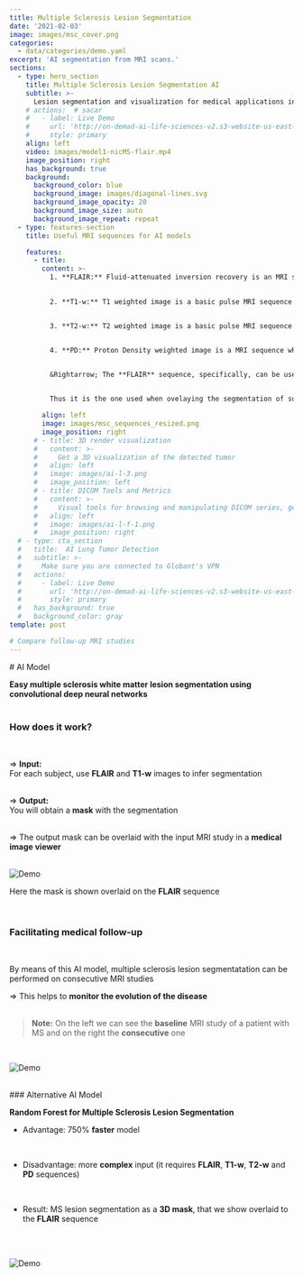 ```yaml
---
title: Multiple Sclerosis Lesion Segmentation 
date: '2021-02-03'
image: images/msc_cover.png
categories:
  - data/categories/demo.yaml
excerpt: 'AI segmentation from MRI scans.'
sections:
  - type: hero_section
    title: Multiple Sclerosis Lesion Segmentation AI
    subtitle: >-
      Lesion segmentation and visualization for medical applications in MRI scans
    # actions:  # sacar
    #   - label: Live Demo
    #     url: 'http://on-demad-ai-life-sciences-v2.s3-website-us-east-1.amazonaws.com/'  # change
    #     style: primary
    align: left
    video: images/model1-nicMS-flair.mp4  
    image_position: right
    has_background: true
    background:
      background_color: blue
      background_image: images/diagonal-lines.svg
      background_image_opacity: 20
      background_image_size: auto
      background_image_repeat: repeat
  - type: features-section
    title: Useful MRI sequences for AI models 

    features:
      - title: 
        content: >-
          1. **FLAIR:** Fluid-attenuated inversion recovery is an MRI sequence with an inversion recovery set to null fluids.
   

          2. **T1-w:** T1 weighted image is a basic pulse MRI sequence that depicts differences in signal based upon intrinsic T1 relaxation time of various tissues.


          3. **T2-w:** T2 weighted image is a basic pulse MRI sequence that depicts differences in signal based upon intrinsic T2 relaxation time of various tissues.


          4. **PD:** Proton Density weighted image is a MRI sequence where the tissues with the higher concentration or density of protons (hydrogen atoms) produce the strongest signals and appear the brightest on the image.
          

          &Rightarrow; The **FLAIR** sequence, specifically, can be used in brain imaging to suppress cerebrospinal fluid (CSF) effects on the image,  being the most adequate to bring out the periventricular hyperintense lesions, such as **multiple sclerosis** plaques.


          Thus it is the one used when ovelaying the segmentation of such lesions for **medical visualization**.

        align: left
        image: images/msc_sequences_resized.png   
        image_position: right 
      # - title: 3D render visualization
      #   content: >-
      #     Get a 3D visualization of the detected tumor
      #   align: left
      #   image: images/ai-l-3.png
      #   image_position: left
      # - title: DICOM Tools and Metrics
      #   content: >-
      #     Visual tools for browsing and manipulating DICOM series, get metrics and export images.
      #   align: left
      #   image: images/ai-l-f-1.png
      #   image_position: right
  # - type: cta_section
  #   title:  AI Lung Tumor Detection 
  #   subtitle: >-
  #     Make sure you are connected to Globant's VPN  
  #   actions:
  #     - label: Live Demo
  #       url: 'http://on-demad-ai-life-sciences-v2.s3-website-us-east-1.amazonaws.com/'
  #       style: primary
  #   has_background: true
  #   background_color: gray
template: post 

# Compare follow-up MRI studies
---
```

# AI Model
<br>

**Easy multiple sclerosis white matter lesion segmentation using convolutional deep neural networks**
<br>
<br>

### How does it work?
<br>

&Rightarrow; **Input:**  
For each subject, use **FLAIR** and **T1-w** images to infer segmentation 
<br>
<br>

&Rightarrow; **Output:** 
<br>
You will obtain a **mask** with the segmentation
<br>
<br>

&Rightarrow; The output mask can be overlaid with the input MRI study in a **medical image viewer**
<br>
<br>

![Demo](/images/FLAIR_segmentation_resized.png)
<!-- <img align = "center" src="/images/FLAIR_segmentation_resized.png"> -->

Here the mask is shown overlaid on the **FLAIR** sequence
<!-- &Rightarrow; This specific sequence can be used in brain imaging to suppress cerebrospinal fluid (CSF) effects on the image, so as to bring out the periventricular hyperintense lesions, such as multiple sclerosis plaques. -->
<br>

### Facilitating medical follow-up
<br>

By means of this AI model, multiple sclerosis lesion segmentatation can be performed on consecutive MRI studies 

&Rightarrow; This helps to **monitor the evolution of the disease**
<br>
<br>

> **Note:** On the left we can see the **baseline** MRI study of a patient with MS and on the right the **consecutive** one
<br>

![Demo](/images/model2-nicMS-flair-followup.gif)
<br>
<br>

### Alternative AI Model
<br>

**Random Forest for Multiple Sclerosis Lesion Segmentation**
<br>

- Advantage: 750% **faster** model
<br>

- Disadvantage: more **complex** input (it requires **FLAIR**, **T1-w**, **T2-w** and **PD** sequences)
<br>

- Result: MS lesion segmentation as a **3D mask**, that we show overlaid to the **FLAIR** sequence
<br>
<br>

![Demo](/images/model2-uth-flair.gif)

<!-- <video data-autoplay loop playsinline>
  <source src="/images/nicMSlesions_flair_follow-up.mp4" type="video/mp4">
</video> -->
<!-- ![Demo](/images/nicMSlesions_flair_follow-up.mp4) -->

<!-- - A loading page will be presented

![Demo](/images/ai-l-d-4.png)

- It will take in optimal nework conditions around 2min (VPN dependent) for a 130MB transfer with the results.
- You will get the following result
![Demo](/images/ai-lu-d-5.png)


## The 3D view

- To work with the 3D focus on the yellow square 

![Demo](/images/ai-l-d-6.png)

- Click on sigle view, anotated in red, this will maximize the view
- You can hide the body layer by cliking on the eye icon anotated in blue.
- It will look like the following image

![Demo](/images/ai-l-d-7.png)

- To capure and export a image click on the screenshots option.
- Then capture active view
- You will get this view

![Demo](/images/ai-l-3.png)

## Metrics result

- On left menu click on "Results"
- Click on the arrow anotated in yellow to show the metrics

![Demo](/images/ai-l-d-8.png)

 -->
